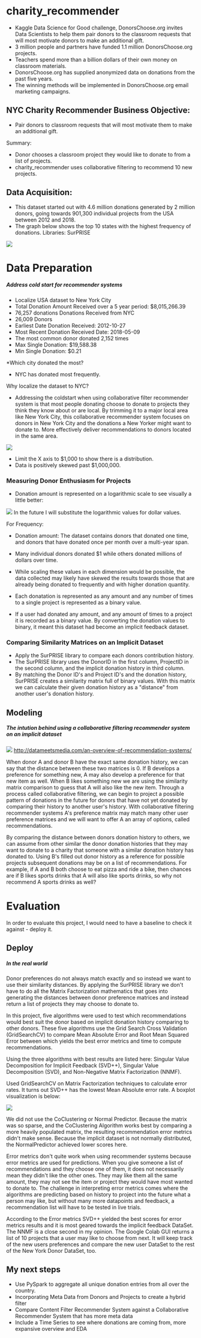 # charity_recommender

- Kaggle Data Science for Good challenge, DonorsChoose.org invites Data Scientists to help them pair donors to the classroom requests that will most motivate donors to make an additional gift. 
- 3 million people and partners have funded 1.1 million DonorsChoose.org projects. 
- Teachers spend more than a billion dollars of their own money on classroom materials.
- DonorsChoose.org has supplied anonymized data on donations from the past five years. 
- The winning methods will be implemented in DonorsChoose.org email marketing campaigns.

## NYC Charity Recommender Business Objective:
- Pair donors to classroom requests that will most motivate them to make an additional gift.

Summary: 
- Donor chooses a classroom project they would like to donate to from a list of projects. 
- charity_recommender uses collaborative filtering to recommend 10 new projects. 

## Data Acquisition:
- This dataset started out with 4.6 million donations generated by 2 million donors, going towards 901,300 individual projects from the USA between 2012 and 2018. 
- The graph below shows the top 10 states with the highest frequency of donations. 
Libraries: SurPRISE

![](https://github.com/Chris-Manna/charity_recommender/blob/master/top_ten_donating_states.png)

# Data Preparation

##### Address cold start for recommender systems
- Localize USA dataset to New York City
- Total Donation Amount Received over a 5 year period: $8,015,266.39
- 76,257 donations Donations Received from NYC
- 26,009 Donors
- Earliest Date Donation Received: 2012-10-27
- Most Recent Donation Received Date: 2018-05-09
- The most common donor donated 2,152 times
- Max Single Donation: $19,588.38
- Min Single Donation: $0.21

*Which city donated the most?
- NYC has donated most frequently. 

Why localize the dataset to NYC?
- Addressing the coldstart when using collaborative filter recommender system is that most people donating choose to donate to projects they think they know about or are local. By trimming it to a major local area like New York City, this collaborative recommender system focuses on donors in New York City and the donations a New Yorker might want to donate to. More effectively deliver recommendations to donors located in the same area.

![](https://github.com/Chris-Manna/charity_recommender/blob/master/donors%20hist.png)

- Limit the X axis to $1,000 to show there is a distribution. 
- Data is positively skewed past $1,000,000.

### Measuring Donor Enthusiasm for Projects
- Donation amount is represented on a logarithmic scale to see visually a little better:

![](https://github.com/Chris-Manna/charity_recommender/blob/master/log%20donation.png)
In the future I will substitute the logarithmic values for dollar values. 

For Frequency: 
- Donation amount: The dataset contains donors that donated one time, and donors that have donated once per month over a multi-year span. 
- Many individual donors donated $1 while others donated millions of dollars over time. 
- While scaling these values in each dimension would be possible, the data collected may likely have skewed the results towards those that are already being donated to frequently and with higher donation quantity. 

- Each donatation is represented as any amount and any number of times to a single project is represented as a binary value. 
- If a user had donated any amount, and any amount of times to a project it is recorded as a binary value. By converting the donation values to binary, it meant this dataset had become an implicit feedback dataset. 

### Comparing Similarity Matrices on an Implicit Dataset
- Apply the SurPRISE library to compare each donors contribution history. 
- The SurPRISE library uses the DonorID in the first column, ProjectID in the second column, and the implicit donation history in third column. 
- By matching the Donor ID's and Project ID's and the donation history, SurPRISE creates a similarity matrix full of binary values. With this matrix we can calculate their given donation history as a "distance" from another user's donation history. 

## Modeling
##### The intution behind using a collaborative filtering recommender system on an implicit dataset
![](http://datameetsmedia.com/wp-content/uploads/2018/05/2ebah6c-1.png)
http://datameetsmedia.com/an-overview-of-recommendation-systems/

When donor A and donor B have the exact same donation history, we can say that the distance between these two matrices is 0. 
If B develops a preference for something new, A may also develop a preference for that new item as well. 
When B likes something new we are using the similarity matrix comparison to guess that A will also like the new item. 
Through a process called collaborative filtering, we can begin to project a possible pattern of donations in the future for donors that have not yet donated by comparing their history to another user's history. 
With collaborative filtering recommender systems A's preference matrix may match many other user preference matrices and we will want to offer A an array of options, called recommendations. 

By comparing the distance between donors donation history to others, we can assume from other similar the donor donation histories that they may want to donate to a charity that someone with a similar donation history has donated to. Using B's filled out donor history as a reference for possible projects subsequent donations may be on a list of recommendations.  For example, if A and B both choose to eat pizza and ride a bike, then chances are if B likes sports drinks that A will also like sports drinks, so why not recommend A sports drinks as well? 

# Evaluation
In order to evaluate this project, I would need to have a baseline to check it against - deploy it. 

## Deploy
##### In the real world
Donor preferences do not always match exactly and so instead we want to use their similarity distances. By applying the SurPRISE library we don't have to do all the Matrix Factorization mathematics that goes into generating the distances between donor preference matrices and instead return a list of projects they may choose to donate to. 
 
In this project, five algorithms were used to test which recommendations would best suit the donor based on implicit donation history comparing to other donors. 
These five algorithms use the Grid Search Cross Validation (GridSearchCV) to compare Mean Absolute Error and Root Mean Squared Error between which yields the best error metrics and time to compute recommendations. 

Using the three algorithms with best results are listed here: Singular Value Decomposition for Implicit Feedback (SVD++), Singular Value Decomposition (SVD), and Non-Negative Matrix Factorization (NNMF). 

Used GridSearchCV on Matrix Factorization techniques to calculate error rates. It turns out SVD++ has the lowest Mean Absolute error rate. A boxplot visualization is below: 

![](https://github.com/Chris-Manna/charity_recommender/blob/master/Boxplot%20MAE.png)

We did not use the CoClustering or Normal Predictor. Because the matrix was so sparse, and the CoClustering Algorithm works best by comparing a more heavily populated matrix, the resulting recommendation error metrics didn't make sense. Because the implicit dataset is not normally distributed, the NormalPredictor achieved lower scores here.

Error metrics don't quite work when using recommender systems because error metrics are used for predictions. When you give someone a list of recommendations and they choose one of them, it does not necessarily mean they didn't like the other ones. They may like them all the same amount, they may not see the item or project they would have most wanted to donate to. The challenge in interpreting error metrics comes where the algorithms are predicting based on history to project into the future what a person may like, but without many more datapoints and feedback, a recommendation list will have to be tested in live trials. 

According to the Error metrics SVD++ yielded the best scores for error metrics results and it is most geared towards the implicit feedback DataSet. The NNMF is a close second in my opinion. The Google Colab GUI returns a list of 10 projects that a user may like to choose from next. It will keep track of the new users preferences and compare the new user DataSet to the rest of the New York Donor DataSet, too. 

## My next steps
- Use PySpark to aggregate all unique donation entries from all over the country. 
- Incorporating Meta Data from Donors and Projects to create a hybrid filter
- Compare Content Filter Recommender System against a Collaborative Recommender System that has more meta data
- Include a Time Series to see where donations are coming from, more expansive overview and EDA

